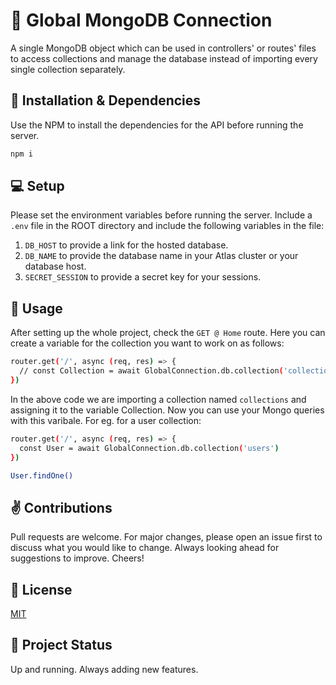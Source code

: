 # 🍕 Global MongoDB Connection

A single MongoDB object which can be used in controllers' or routes' files to access collections and manage the database instead of importing every single collection separately.

## 🚀 Installation & Dependencies

Use the NPM to install the dependencies for the API before running the server.

```bash
npm i
```

## 💻 Setup

Please set the environment variables before running the server. Include a ```.env``` file in the ROOT directory and include the following variables in the file:

1. ```DB_HOST``` to provide a link for the hosted database.
2. ```DB_NAME``` to provide the database name in your Atlas cluster or your database host.
3. ```SECRET_SESSION``` to provide a secret key for your sessions.

## 📣 Usage

After setting up the whole project, check the ```GET @ Home``` route. Here you can create a variable for the collection you want to work on as follows:

```bash
router.get('/', async (req, res) => {
  // const Collection = await GlobalConnection.db.collection('collections')
})
```

In the above code we are importing a collection named ```collections``` and assigning it to the variable Collection. Now you can use your Mongo queries with this varibale. For eg. for a user collection:

```bash
router.get('/', async (req, res) => {
  const User = await GlobalConnection.db.collection('users')
})

User.findOne()
```

## ✌️ Contributions

Pull requests are welcome. For major changes, please open an issue first to discuss what you would like to change. Always looking ahead for suggestions to improve. Cheers!

## 📜 License

[MIT](https://choosealicense.com/licenses/mit/)

## 🔨 Project Status

Up and running. Always adding new features.